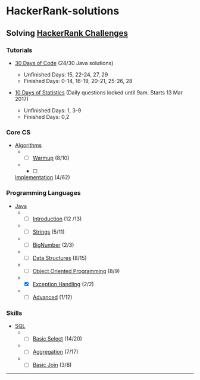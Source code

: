 # HackerRank-solutions

## Solving [HackerRank Challenges](https://www.hackerrank.com/)

### Tutorials
* [30 Days of Code](https://www.hackerrank.com/domains/tutorials/30-days-of-code) (24/30 Java solutions)
  * Unfinished Days: 15, 22-24, 27, 29
  * Finished Days: 0-14, 16-19, 20-21, 25-26, 28

* [10 Days of Statistics](https://www.hackerrank.com/domains/tutorials/10-days-of-statistics) (Daily questions locked until 9am. Starts 13 Mar 2017)
  * Unfinished Days: 1, 3-9
  * Finished Days: 0,2

### Core CS
* [Algorithms](https://www.hackerrank.com/domains/algorithms)
  * - [ ] [Warmup](https://www.hackerrank.com/domains/algorithms/warmup) (8/10)
  * - [ ]
  [Implementation](https://www.hackerrank.com/domains/algorithms/implementation) (4/62)

### Programming Languages
* [Java](https://www.hackerrank.com/domains/java)
  * - [ ] [Introduction](https://www.hackerrank.com/domains/java/java-introduction/) (12    /13)
  * - [ ] [Strings](https://www.hackerrank.com/domains/java/java-strings/) (5/11)
  * - [ ] [BigNumber](https://www.hackerrank.com/domains/java/bignumber) (2/3)
  * - [ ] [Data Structures](https://www.hackerrank.com/domains/java/java-data-structure/) (8/15)
  * - [ ] [Object Oriented Programming](https://www.hackerrank.com/domains/java/oop/) (8/9)
  * - [x] [Exception Handling](https://www.hackerrank.com/domains/java/handling-exceptions) (2/2)
  * - [ ] [Advanced](https://www.hackerrank.com/domains/java/java-advanced) (1/12)

### Skills
* [SQL](https://www.hackerrank.com/domains/sql/)
  * - [ ] [Basic Select](https://www.hackerrank.com/domains/sql/select) (14/20)
  * - [ ] [Aggregation](https://www.hackerrank.com/domains/sql/aggregation) (7/17)
  * - [ ] [Basic Join](https://www.hackerrank.com/domains/sql/join) (3/8)

---
